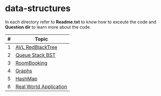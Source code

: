 # data-structures

In each directory refer to **Readme.txt** to know how to exceute the code and **Question dir** to learn more about the code.


| #  |  Topic |
|---|---|
|1|<a href="AVL RedBlackTree ">AVL RedBlackTree </a>|
|2|<a href="Queue Stack BST">Queue Stack BST</a>|
|3|<a href="RoomBooking">RoomBooking</a>|
|4|<a href="Graphs">Graphs</a>|
|5|<a href="HashMap">HashMap</a>|
|6|<a href="Real World Application">Real World Application</a>|